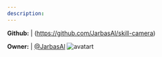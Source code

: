 ```yaml
---
description: 
---
```



**Github:** | (https://github.com/JarbasAl/skill-camera)

**Owner:** | [@JarbasAl](https://github.com/JarbasAl) ![avatart](https://avatars0.githubusercontent.com/u/33701864?v=4)

